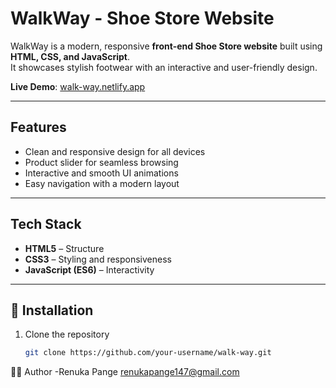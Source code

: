 # WalkWay - Shoe Store Website 

WalkWay is a modern, responsive **front-end Shoe Store website** built using **HTML, CSS, and JavaScript**.  
It showcases stylish footwear with an interactive and user-friendly design.

 **Live Demo**: [walk-way.netlify.app](https://walk-way.netlify.app)

---

## Features
- Clean and responsive design for all devices
- Product slider for seamless browsing
- Interactive and smooth UI animations
- Easy navigation with a modern layout

---

## Tech Stack
- **HTML5** – Structure
- **CSS3** – Styling and responsiveness
- **JavaScript (ES6)** – Interactivity

---

## 📂 Installation
1. Clone the repository  
   ```bash
   git clone https://github.com/your-username/walk-way.git
   
👩‍💻 Author
-Renuka Pange
renukapange147@gmail.com
